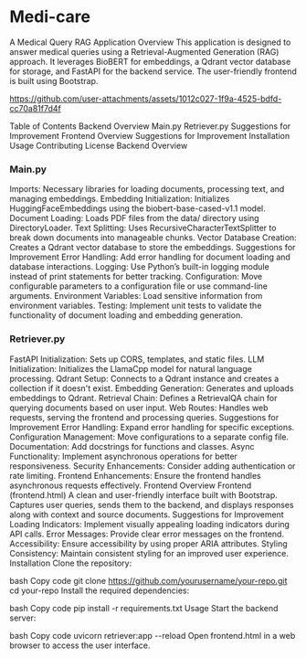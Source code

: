 <h1>Medi-care</h1>
A Medical Query RAG Application
Overview
This application is designed to answer medical queries using a Retrieval-Augmented Generation (RAG) approach. It leverages BioBERT for embeddings, a Qdrant vector database for storage, and FastAPI for the backend service. The user-friendly frontend is built using Bootstrap.


https://github.com/user-attachments/assets/1012c027-1f9a-4525-bdfd-cc70a81f7d4f




Table of Contents
Backend Overview
Main.py
Retriever.py
Suggestions for Improvement
Frontend Overview
Suggestions for Improvement
Installation
Usage
Contributing
License
Backend Overview
<h3>Main.py</h3>
Imports: Necessary libraries for loading documents, processing text, and managing embeddings.
Embedding Initialization: Initializes HuggingFaceEmbeddings using the biobert-base-cased-v1.1 model.
Document Loading: Loads PDF files from the data/ directory using DirectoryLoader.
Text Splitting: Uses RecursiveCharacterTextSplitter to break down documents into manageable chunks.
Vector Database Creation: Creates a Qdrant vector database to store the embeddings.
Suggestions for Improvement
Error Handling: Add error handling for document loading and database interactions.
Logging: Use Python’s built-in logging module instead of print statements for better tracking.
Configuration: Move configurable parameters to a configuration file or use command-line arguments.
Environment Variables: Load sensitive information from environment variables.
Testing: Implement unit tests to validate the functionality of document loading and embedding generation.

<h3>Retriever.py</h3>
FastAPI Initialization: Sets up CORS, templates, and static files.
LLM Initialization: Initializes the LlamaCpp model for natural language processing.
Qdrant Setup: Connects to a Qdrant instance and creates a collection if it doesn't exist.
Embedding Generation: Generates and uploads embeddings to Qdrant.
Retrieval Chain: Defines a RetrievalQA chain for querying documents based on user input.
Web Routes: Handles web requests, serving the frontend and processing queries.
Suggestions for Improvement
Error Handling: Expand error handling for specific exceptions.
Configuration Management: Move configurations to a separate config file.
Documentation: Add docstrings for functions and classes.
Async Functionality: Implement asynchronous operations for better responsiveness.
Security Enhancements: Consider adding authentication or rate limiting.
Frontend Enhancements: Ensure the frontend handles asynchronous requests effectively.
Frontend Overview
Frontend (frontend.html)
A clean and user-friendly interface built with Bootstrap.
Captures user queries, sends them to the backend, and displays responses along with context and source documents.
Suggestions for Improvement
Loading Indicators: Implement visually appealing loading indicators during API calls.
Error Messages: Provide clear error messages on the frontend.
Accessibility: Ensure accessibility by using proper ARIA attributes.
Styling Consistency: Maintain consistent styling for an improved user experience.
Installation
Clone the repository:

bash
Copy code
git clone https://github.com/yourusername/your-repo.git
cd your-repo
Install the required dependencies:

bash
Copy code
pip install -r requirements.txt
Usage
Start the backend server:

bash
Copy code
uvicorn retriever:app --reload
Open frontend.html in a web browser to access the user interface.



